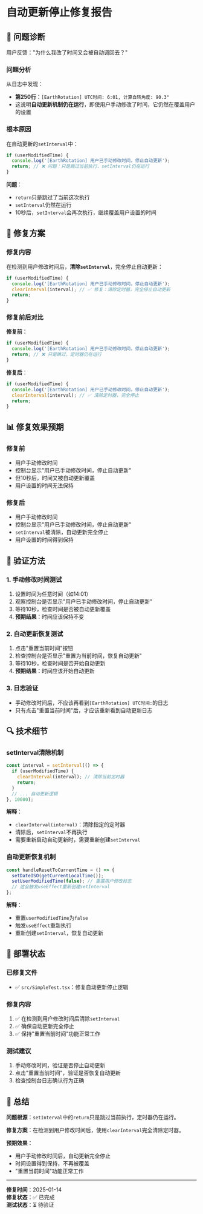 # 自动更新停止修复报告

## 🚨 **问题诊断**

用户反馈："为什么我改了时间又会被自动调回去？"

### **问题分析**
从日志中发现：
- **第250行**：`[EarthRotation] UTC时间: 6:01, 计算自转角度: 90.3°`
- 这说明**自动更新机制仍在运行**，即使用户手动修改了时间，它仍然在覆盖用户的设置

### **根本原因**
在自动更新的`setInterval`中：
```typescript
if (userModifiedTime) {
  console.log('[EarthRotation] 用户已手动修改时间，停止自动更新');
  return; // ❌ 问题：只是跳过当前执行，setInterval仍在运行
}
```

**问题**：
- `return`只是跳过了当前这次执行
- `setInterval`仍然在运行
- 10秒后，`setInterval`会再次执行，继续覆盖用户设置的时间

## 🔧 **修复方案**

### **修复内容**
在检测到用户修改时间后，**清除`setInterval`**，完全停止自动更新：

```typescript
if (userModifiedTime) {
  console.log('[EarthRotation] 用户已手动修改时间，停止自动更新');
  clearInterval(interval); // ✅ 修复：清除定时器，完全停止自动更新
  return;
}
```

### **修复前后对比**

**修复前**：
```typescript
if (userModifiedTime) {
  console.log('[EarthRotation] 用户已手动修改时间，停止自动更新');
  return; // ❌ 只是跳过，定时器仍在运行
}
```

**修复后**：
```typescript
if (userModifiedTime) {
  console.log('[EarthRotation] 用户已手动修改时间，停止自动更新');
  clearInterval(interval); // ✅ 清除定时器，完全停止
  return;
}
```

## 📊 **修复效果预期**

### **修复前**
- 用户手动修改时间
- 控制台显示"用户已手动修改时间，停止自动更新"
- 但10秒后，时间又被自动更新覆盖
- 用户设置的时间无法保持

### **修复后**
- 用户手动修改时间
- 控制台显示"用户已手动修改时间，停止自动更新"
- `setInterval`被清除，自动更新完全停止
- 用户设置的时间得到保持

## 🎯 **验证方法**

### **1. 手动修改时间测试**
1. 设置时间为任意时间（如14:01）
2. 观察控制台是否显示"用户已手动修改时间，停止自动更新"
3. 等待10秒，检查时间是否被自动更新覆盖
4. **预期结果**：时间应该保持不变

### **2. 自动更新恢复测试**
1. 点击"重置当前时间"按钮
2. 检查控制台是否显示"重置为当前时间，恢复自动更新"
3. 等待10秒，检查时间是否开始自动更新
4. **预期结果**：时间应该开始自动更新

### **3. 日志验证**
- 手动修改时间后，不应该再看到`[EarthRotation] UTC时间:`的日志
- 只有点击"重置当前时间"后，才应该重新看到自动更新日志

## 🔍 **技术细节**

### **setInterval清除机制**
```typescript
const interval = setInterval(() => {
  if (userModifiedTime) {
    clearInterval(interval); // 清除当前定时器
    return;
  }
  // ... 自动更新逻辑
}, 10000);
```

**解释**：
- `clearInterval(interval)`：清除指定的定时器
- 清除后，`setInterval`不再执行
- 需要重新启动自动更新时，需要重新创建`setInterval`

### **自动更新恢复机制**
```typescript
const handleResetToCurrentTime = () => {
  setDateISO(getCurrentLocalTime());
  setUserModifiedTime(false); // 重置用户修改标志
  // 这会触发useEffect重新创建setInterval
};
```

**解释**：
- 重置`userModifiedTime`为`false`
- 触发`useEffect`重新执行
- 重新创建`setInterval`，恢复自动更新

## 🚀 **部署状态**

### **已修复文件**
- ✅ `src/SimpleTest.tsx`：修复自动更新停止逻辑

### **修复内容**
1. ✅ 在检测到用户修改时间后清除`setInterval`
2. ✅ 确保自动更新完全停止
3. ✅ 保持"重置当前时间"功能正常工作

### **测试建议**
1. 手动修改时间，验证是否停止自动更新
2. 点击"重置当前时间"，验证是否恢复自动更新
3. 检查控制台日志确认行为正确

## 📝 **总结**

**问题根源**：`setInterval`中的`return`只是跳过当前执行，定时器仍在运行。

**修复方案**：在检测到用户修改时间后，使用`clearInterval`完全清除定时器。

**预期效果**：
- 用户手动修改时间后，自动更新完全停止
- 时间设置得到保持，不再被覆盖
- "重置当前时间"功能正常工作

---

**修复时间**：2025-01-14  
**修复状态**：✅ 已完成  
**测试状态**：⏳ 待验证
